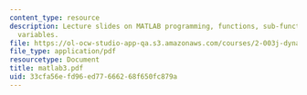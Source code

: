 ```yaml
---
content_type: resource
description: Lecture slides on MATLAB programming, functions, sub-functions, and global
  variables.
file: https://ol-ocw-studio-app-qa.s3.amazonaws.com/courses/2-003j-dynamics-and-control-i-fall-2007/33cfa56efd96ed77666268f650fc879a_matlab3.pdf
file_type: application/pdf
resourcetype: Document
title: matlab3.pdf
uid: 33cfa56e-fd96-ed77-6662-68f650fc879a
---
```

